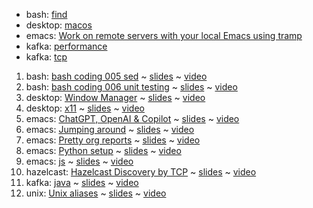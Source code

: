 - bash: [find](bash-find)
- desktop: [macos](desktop-macos-unix)
- emacs: [Work on remote servers with your local Emacs using tramp](emacs-tramp)
- kafka: [performance](kafka-performance-tuning)
- kafka: [tcp](kafka-tcp-connections)
1. bash: [bash coding 005 sed](bash-coding-005-sed) ~ [slides](bash-coding-005-sed/slides.md) ~ [video](https://www.youtube.com/watch?v=nYnZj7_QX_c)
1. bash: [bash coding 006 unit testing](bash-coding-006-unit-testing) ~ [slides](bash-coding-006-unit-testing/slides.md) ~ [video](https://youtu.be/XsdHnQ9OruQ)
1. desktop: [Window Manager](desktop-window-maker) ~ [slides](desktop-window-maker/slides.md) ~ [video](https://www.youtube.com/watch?v=nS9W-wlJHPA)
1. desktop: [x11](desktop-x11-apps) ~ [slides](desktop-x11-apps/slides.md) ~ [video](https://youtu.be/uBw9GPkKt0k)
1. emacs: [ChatGPT, OpenAI &amp; Copilot](emacs-openai-and-chatgpt) ~ [slides](emacs-openai-and-chatgpt/slides.md) ~ [video](https://www.youtube.com/watch?v=H8jvhz0CGzU)
1. emacs: [Jumping around](emacs-jump-around) ~ [slides](emacs-jump-around/slides.md) ~ [video](https://youtu.be/BHWL13sQBWY)
1. emacs: [Pretty org reports](emacs-pretty-org-reports) ~ [slides](emacs-pretty-org-reports/slides.md) ~ [video](https://youtu.be/QCAsBBDFN60)
1. emacs: [Python setup](emacs-python-setup) ~ [slides](emacs-python-setup/slides.md) ~ [video](https://www.youtube.com/watch?v=JmmTUIahB1U)
1. emacs: [js](emacs-js-setup) ~ [slides](emacs-js-setup/slides.md) ~ [video](https://youtu.be/Pc7ty1n68C0)
1. hazelcast: [Hazelcast Discovery by TCP](hazelcast-discovery-by-tcp) ~ [slides](hazelcast-discovery-by-tcp/slides.md) ~ [video](https://youtu.be/b0Izi2qNR-Y)
1. kafka: [java](kafka-java) ~ [slides](kafka-java/slides.md) ~ [video](https://www.youtube.com/watch?v=NMjTyi_p6Z8)
1. unix: [Unix aliases](unix-aliases) ~ [slides](unix-aliases/slides.md) ~ [video](https://youtu.be/6gNkmwig0rU)
